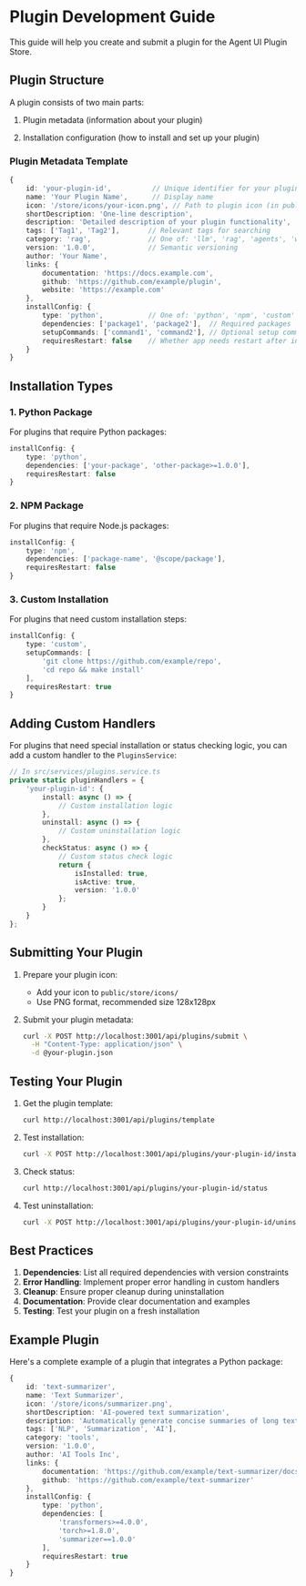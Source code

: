 # Plugin Development Guide

This guide will help you create and submit a plugin for the Agent UI Plugin Store.

## Plugin Structure

A plugin consists of two main parts:

1. Plugin metadata (information about your plugin)

2. Installation configuration (how to install and set up your plugin)

### Plugin Metadata Template

```typescript
{
    id: 'your-plugin-id',          // Unique identifier for your plugin
    name: 'Your Plugin Name',      // Display name
    icon: '/store/icons/your-icon.png', // Path to plugin icon (in public/store/icons)
    shortDescription: 'One-line description',
    description: 'Detailed description of your plugin functionality',
    tags: ['Tag1', 'Tag2'],       // Relevant tags for searching
    category: 'rag',              // One of: 'llm', 'rag', 'agents', 'workflows', 'tools'
    version: '1.0.0',             // Semantic versioning
    author: 'Your Name',
    links: {
        documentation: 'https://docs.example.com',
        github: 'https://github.com/example/plugin',
        website: 'https://example.com'
    },
    installConfig: {
        type: 'python',           // One of: 'python', 'npm', 'custom'
        dependencies: ['package1', 'package2'],  // Required packages
        setupCommands: ['command1', 'command2'], // Optional setup commands
        requiresRestart: false    // Whether app needs restart after install
    }
}
```

## Installation Types

### 1. Python Package
For plugins that require Python packages:
```typescript
installConfig: {
    type: 'python',
    dependencies: ['your-package', 'other-package>=1.0.0'],
    requiresRestart: false
}
```

### 2. NPM Package
For plugins that require Node.js packages:
```typescript
installConfig: {
    type: 'npm',
    dependencies: ['package-name', '@scope/package'],
    requiresRestart: false
}
```

### 3. Custom Installation
For plugins that need custom installation steps:
```typescript
installConfig: {
    type: 'custom',
    setupCommands: [
        'git clone https://github.com/example/repo',
        'cd repo && make install'
    ],
    requiresRestart: true
}
```

## Adding Custom Handlers

For plugins that need special installation or status checking logic, you can add a custom handler to the `PluginsService`:

```typescript
// In src/services/plugins.service.ts
private static pluginHandlers = {
    'your-plugin-id': {
        install: async () => {
            // Custom installation logic
        },
        uninstall: async () => {
            // Custom uninstallation logic
        },
        checkStatus: async () => {
            // Custom status check logic
            return {
                isInstalled: true,
                isActive: true,
                version: '1.0.0'
            };
        }
    }
};
```

## Submitting Your Plugin

1. Prepare your plugin icon:
   - Add your icon to `public/store/icons/`
   - Use PNG format, recommended size 128x128px

2. Submit your plugin metadata:
   ```bash
   curl -X POST http://localhost:3001/api/plugins/submit \
     -H "Content-Type: application/json" \
     -d @your-plugin.json
   ```

## Testing Your Plugin

1. Get the plugin template:
   ```bash
   curl http://localhost:3001/api/plugins/template
   ```

2. Test installation:
   ```bash
   curl -X POST http://localhost:3001/api/plugins/your-plugin-id/install
   ```

3. Check status:
   ```bash
   curl http://localhost:3001/api/plugins/your-plugin-id/status
   ```

4. Test uninstallation:
   ```bash
   curl -X POST http://localhost:3001/api/plugins/your-plugin-id/uninstall
   ```

## Best Practices

1. **Dependencies**: List all required dependencies with version constraints
2. **Error Handling**: Implement proper error handling in custom handlers
3. **Cleanup**: Ensure proper cleanup during uninstallation
4. **Documentation**: Provide clear documentation and examples
5. **Testing**: Test your plugin on a fresh installation

## Example Plugin

Here's a complete example of a plugin that integrates a Python package:

```typescript
{
    id: 'text-summarizer',
    name: 'Text Summarizer',
    icon: '/store/icons/summarizer.png',
    shortDescription: 'AI-powered text summarization',
    description: 'Automatically generate concise summaries of long texts using state-of-the-art language models.',
    tags: ['NLP', 'Summarization', 'AI'],
    category: 'tools',
    version: '1.0.0',
    author: 'AI Tools Inc',
    links: {
        documentation: 'https://github.com/example/text-summarizer/docs',
        github: 'https://github.com/example/text-summarizer'
    },
    installConfig: {
        type: 'python',
        dependencies: [
            'transformers>=4.0.0',
            'torch>=1.8.0',
            'summarizer==1.0.0'
        ],
        requiresRestart: true
    }
}
``` 